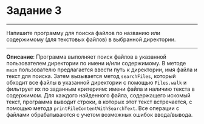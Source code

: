 # Задание 3
***
Напишите программу для поиска файлов по названию или содержимому (для текстовых файлов) в выбранной директории.
***
**Описание**: Программа выполняет поиск файлов в указанной пользователем директории по имени и/или содержимому. В методе `main` пользователю предлагается ввести путь к директории, имя файла и текст для поиска. Затем вызывается метод `searchFiles`, который обходит все файлы в указанной директории с помощью `Files.walk` и фильтрует их по заданным критериям: имени файла и наличию текста в содержимом. Для каждого найденного файла, содержащего искомый текст, программа выводит строки, в которых этот текст встречается, с помощью метода `printFileContentWithSearchText`. Все операции с файлами обрабатываются с учетом возможных ошибок ввода/вывода.